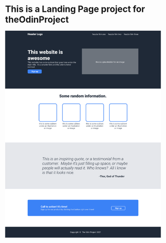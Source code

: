 <h1>This is a Landing Page project for theOdinProject</h1>
<img src="https://github.com/ahmedhosssam/landing-page/blob/main/mockups/01.png?raw=true" >
